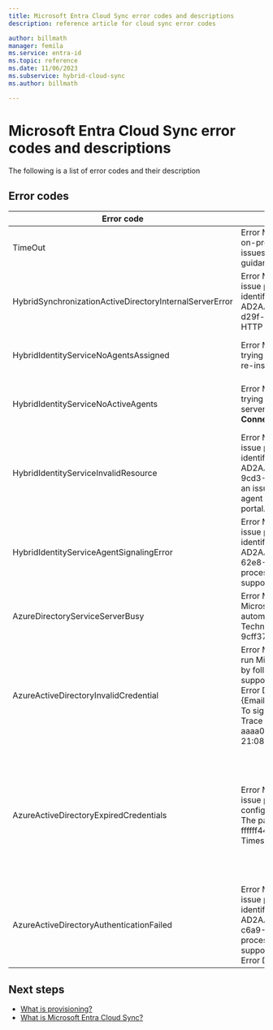 ```yaml
---
title: Microsoft Entra Cloud Sync error codes and descriptions
description: reference article for cloud sync error codes

author: billmath
manager: femila
ms.service: entra-id
ms.topic: reference
ms.date: 11/06/2023
ms.subservice: hybrid-cloud-sync
ms.author: billmath

---
```


# Microsoft Entra Cloud Sync error codes and descriptions
The following is a list of error codes and their description


## Error codes

|Error code|Details|Scenario|Resolution|
|-----|-----|-----|-----|
|TimeOut|Error Message: We've detected a request timeout error when contacting the on-premises agent and synchronizing your configuration. For additional issues related to your cloud sync agent, please see our troubleshooting guidance.|Request to HIS timed out. Current Timeout value is 10 minutes.|See our [troubleshooting guidance](how-to-troubleshoot.md)|
|HybridSynchronizationActiveDirectoryInternalServerError|Error Message: We were unable to process this request at this point. If this issue persists, please contact support and provide the following job identifier: AD2AADProvisioning.30b500eaf9c643b2b78804e80c1421fe.5c291d3c-d29f-4570-9d6b-f0c2fa3d5926. Additional details: Processing of the HTTP request resulted in an exception. |Couldn't process the parameters received in SCIM request to a Search request.|Please see the HTTP response returned by the 'Response' property of this exception for details.|
|HybridIdentityServiceNoAgentsAssigned|Error Message: We're unable to find an active agent for the domain you're trying to sync. Please check to see if the agents have been removed. If so, re-install the agent again.|There are no agents running. Probably agents have been removed. Register a new agent.|"In this case, you won't see any agent assigned to the domain in portal.|
|HybridIdentityServiceNoActiveAgents|Error Message: We're unable to find an active agent for the domain you're trying to sync. Please check to see if the agent is running by going to the server, where the agent is installed, and check to see if **Microsoft Entra Connect cloud sync agent** under Services is running.|"Agents aren't listening to the ServiceBus endpoint. [The agent is behind a firewall that doesn't allow connections to service bus](~/identity/app-proxy/application-proxy-configure-connectors-with-proxy-servers.md#use-the-outbound-proxy-server)|
|HybridIdentityServiceInvalidResource|Error Message: We were unable to process this request at this point. If this issue persists, please contact support and provide the following job identifier: AD2AADProvisioning.3a2a0d8418f34f54a03da5b70b1f7b0c.d583d090-9cd3-4d0a-aee6-8d666658c3e9. Additional details: There seems to be an issue with your cloud sync setup. Please re-register your cloud sync agent on your on-premises AD domain and restart configuration from portal.|The resource name must be set so HIS knows which agent to contact.|Please re-register your cloud sync agent on your on-premises AD domain and restart configuration from portal.|
|HybridIdentityServiceAgentSignalingError|Error Message: We were unable to process this request at this point. If this issue persists, please contact support and provide the following job identifier: AD2AADProvisioning.92d2e8750f37407fa2301c9e52ad7e9b.efb835ef-62e8-42e3-b495-18d5272eb3f9. Additional details: We were unable to process this request at this point. If this issue persists, please contact support with Job ID (from status pane of your configuration).|Service Bus isn't able to send a message to the agent. Could be an outage in service bus, or the agent isn't responsive.|If this issue persists, please contact support with Job ID (from status pane of your configuration).|
|AzureDirectoryServiceServerBusy|Error Message: An error occurred. Error Code: 81. Error Description: Microsoft Entra ID is currently busy. This operation will be retried automatically. If this issue persists for more than 24 hours, contact Technical Support. Tracking ID: 8a4ab3b5-3664-4278-ab64-9cff37fd3f4f Server Name:|Microsoft Entra ID is currently busy.|If this issue persists for more than 24 hours, contact Technical Support.|
|AzureActiveDirectoryInvalidCredential|Error Message: We found an issue with the service account that is used to run Microsoft Entra Cloud Sync. You can repair the cloud service account by following the instructions at [here](./how-to-troubleshoot.md). If the error persists, please contact support with Job ID (from status pane of your configuration). Additional Error Details: CredentialsInvalid AADSTS50034: The user account {EmailHidden} doesn't exist in the skydrive365.onmicrosoft.com directory. To sign into this application, the account must be added to the directory. Trace ID: 0000aaaa-11bb-cccc-dd22-eeeeee333333 Correlation ID: aaaa0000-bb11-2222-33cc-444444dddddd Timestamp: 2021-01-12 21:08:29Z |This error is thrown when the sync service account ADToAADSyncServiceAccount doesn't exist in the tenant. It can be due to accidental deletion of the account.|Use [Repair-AADCloudSyncToolsAccount](reference-powershell.md#repair-aadcloudsynctoolsaccount) to fix the service account.|
|AzureActiveDirectoryExpiredCredentials|Error Message: We were unable to process this request at this point. If this issue persists, please contact support with Job ID (from status pane of your configuration). Additional Error Details: CredentialsExpired AADSTS50055: The password is expired. Trace ID: 1111bbbb-22cc-dddd-ee33-ffffff444444 Correlation ID: aaaa0000-bb11-2222-33cc-444444dddddd Timestamp: 2021-01-12 20:59:31Z | Response status code doesn't indicate success: 401 (Unauthorized).<br> Azure AD Sync service account credentials are expired.|You can repair the cloud service account by following the instructions at https://go.microsoft.com/fwlink/?linkid=2150988. If the error persists, please contact support with Job ID (from status pane of your configuration). Additional Error Details: Your administrative Microsoft Entra tenant credentials were exchanged for an OAuth token that has since expired."|
|AzureActiveDirectoryAuthenticationFailed|Error Message: We were unable to process this request at this point. If this issue persists, please contact support and provide the following job identifier: AD2AADProvisioning.60b943e88f234db2b887f8cb91dee87c.707be0d2-c6a9-405d-a3b9-de87761dc3ac. Additional details: We were unable to process this request at this point. If this issue persists, please contact support with Job ID (from status pane of your configuration). Additional Error Details: UnexpectedError.|Unknown error.|If this issue persists, please contact support with Job ID (from status pane of your configuration).|

## Next steps 

- [What is provisioning?](../what-is-provisioning.md)
- [What is Microsoft Entra Cloud Sync?](what-is-cloud-sync.md)
